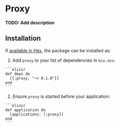 # Proxy

**TODO: Add description**

## Installation

If [available in Hex](https://hex.pm/docs/publish), the package can be installed as:

  1. Add `proxy` to your list of dependencies in `mix.exs`:

    ```elixir
    def deps do
      [{:proxy, "~> 0.1.0"}]
    end
    ```

  2. Ensure `proxy` is started before your application:

    ```elixir
    def application do
      [applications: [:proxy]]
    end
    ```

